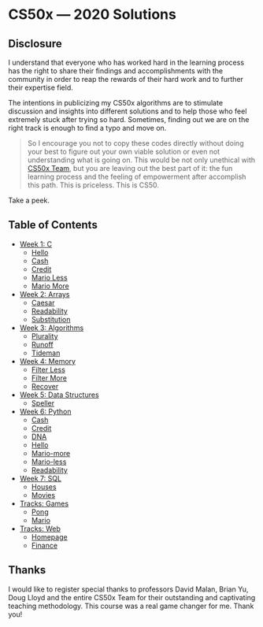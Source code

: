 CS50x — 2020 Solutions
=====================


## Disclosure

I understand that everyone who has worked hard in the learning process has the right to share their findings and accomplishments with the community in order to reap the rewards of their hard work and to further their expertise field. 

The intentions in publicizing my CS50x algorithms are to stimulate discussion and insights into different solutions and to help those who feel extremely stuck after trying so hard. Sometimes, finding out we are on the right track is enough to find a typo and move on. 

>So I encourage you not to copy these codes directly without doing your best to figure out your own viable solution or even not understanding what is going on. This would be not only unethical with [CS50x Team](https://cs50.harvard.edu/x/2020/honesty/), but you are leaving out the best part of it: the fun learning process and the feeling of empowerment after accomplish this path. This is priceless. This is CS50. 

Take a peek.

## Table of Contents

- [Week 1: C](/Week1)
  * [Hello](/Week1/hello)
  * [Cash](/Week1/cash)
  * [Credit](/Week1/credit)
  * [Mario Less](/Week1/mario-less)
  * [Mario More](/Week1/mario-more)
- [Week 2: Arrays](/Week2)
  * [Caesar](/Week2/caesar)
  * [Readability](/Week2/readability)
  * [Substitution](/Week2/substitution)
- [Week 3: Algorithms](/Week3)
  * [Plurality](/Week3/plurality)
  * [Runoff](/Week3/runoff)
  * [Tideman](/Week3/tideman)
- [Week 4: Memory](/pset4)
  * [Filter Less](/Week4/filter-less)
  * [Filter More](/Week4/filter-more)
  * [Recover](/Week4/recover)
- [Week 5: Data Structures](/Week5)
  * [Speller](/Week5/speller)
- [Week 6: Python](/Week6)
  * [Cash](/Week6/sentimental-cash)
  * [Credit](/Week6/sentimental-credit)
  * [DNA](/Week6/dna)
  * [Hello](/Week6/sentimental-hello)
  * [Mario-more](/Week6/sentimental-mario-more)
  * [Mario-less](/Week6/sentimental-mario-less)
  * [Readability](/Week6/sentimental-readability)
- [Week 7: SQL](/Week7)
  * [Houses](/Week7/houses)
  * [Movies](/Week7/movies)
- [Tracks: Games](/Tracks)
  * [Pong](/Tracks/tracks-games-pong)
  * [Mario](/Tracks/tracks-games-mario)
- [Tracks: Web](/Tracks)
  * [Homepage](/Tracks/tracks-web-homepage)
  * [Finance](/Tracks/tracks-web-finance)
 
## Thanks

I would like to register special thanks to professors David Malan, Brian Yu, Doug Lloyd and the entire CS50x Team for their outstanding and captivating teaching methodology. This course was a real game changer for me. Thank you!
